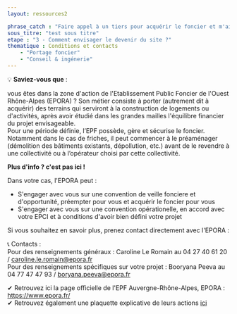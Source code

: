```yaml
---
layout: ressources2

phrase_catch : "Faire appel à un tiers pour acquérir le foncier et m'aider à définir mon projet"
sous_titre: "test sous titre"
etape : "3 - Comment envisager le devenir du site ?"
thematique : Conditions et contacts
    - "Portage foncier"
    - "Conseil & ingénerie"
---
```

  
💡 **Saviez-vous que** :  
  
vous êtes dans la zone d'action de l'Etablissement Public Foncier de l'Ouest Rhône-Alpes (EPORA) ? Son métier consiste à porter (autrement dit à acquérir) des terrains qui serviront à la construction de logements ou d'activités, après avoir étudié dans les grandes mailles l'équilibre financier du projet envisageable.  
Pour une période définie, l’EPF possède, gère et sécurise le foncier. Notamment dans le cas de friches, il peut commencer à le préaménager (démolition des bâtiments existants, dépollution, etc.) avant de le revendre à une collectivité ou à l’opérateur choisi par cette collectivité.

**Plus d'info ? c'est pas ici !**  
  
Dans votre cas, l'EPORA peut : 
- S'engager avec vous sur une convention de veille fonciere et d'opportunité, préempter pour vous et acquérir le foncier pour vous  
- S'engager avec vous sur une convention opérationelle, en accord avec votre EPCI et à conditions d'avoir bien défini votre projet  
  
Si vous souhaitez en savoir plus, prenez contact directement avec l'EPORA : 
  
📞 Contacts :    
Pour des renseignements généraux : Caroline Le Romain au 04 27 40 61 20 / caroline.le.romain@epora.fr  
Pour des renseignements spécifiques sur votre projet : Booryana Peeva au 04 77 47 47 93 / boryana.peeva@epora.fr  
  
✔ Retrouvez ici la page officielle de l'EPF Auvergne-Rhône-Alpes, EPORA : <https://www.epora.fr/>  
✔ Retrouvez également une plaquette explicative de leurs actions [ici](https://www.epora.fr/wp-content/uploads/plaquette-epora-bat-pages-web.pdf)  








